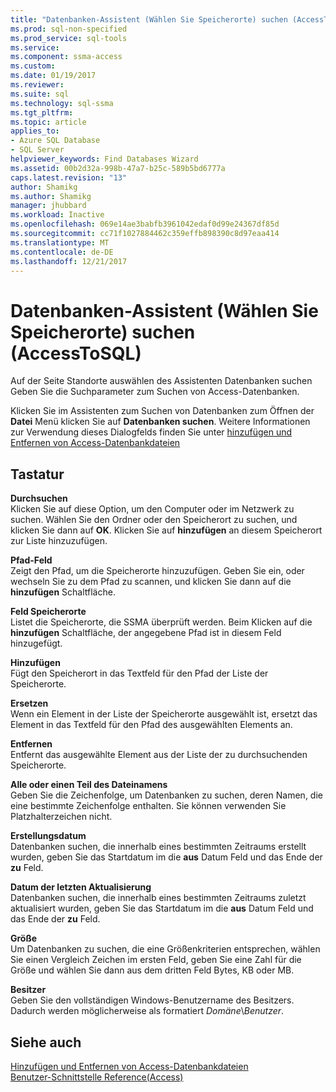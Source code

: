 ```yaml
---
title: "Datenbanken-Assistent (Wählen Sie Speicherorte) suchen (AccessToSQL) | Microsoft Docs"
ms.prod: sql-non-specified
ms.prod_service: sql-tools
ms.service: 
ms.component: ssma-access
ms.custom: 
ms.date: 01/19/2017
ms.reviewer: 
ms.suite: sql
ms.technology: sql-ssma
ms.tgt_pltfrm: 
ms.topic: article
applies_to:
- Azure SQL Database
- SQL Server
helpviewer_keywords: Find Databases Wizard
ms.assetid: 00b2d32a-998b-47a7-b25c-589b5bd6777a
caps.latest.revision: "13"
author: Shamikg
ms.author: Shamikg
manager: jhubbard
ms.workload: Inactive
ms.openlocfilehash: 069e14ae3babfb3961042edaf0d99e24367df85d
ms.sourcegitcommit: cc71f1027884462c359effb898390c8d97eaa414
ms.translationtype: MT
ms.contentlocale: de-DE
ms.lasthandoff: 12/21/2017
---
```

# <a name="find-databases-wizard-select-locations-accesstosql"></a>Datenbanken-Assistent (Wählen Sie Speicherorte) suchen (AccessToSQL)
Auf der Seite Standorte auswählen des Assistenten Datenbanken suchen Geben Sie die Suchparameter zum Suchen von Access-Datenbanken.  
  
Klicken Sie im Assistenten zum Suchen von Datenbanken zum Öffnen der **Datei** Menü klicken Sie auf **Datenbanken suchen**. Weitere Informationen zur Verwendung dieses Dialogfelds finden Sie unter [hinzufügen und Entfernen von Access-Datenbankdateien](http://msdn.microsoft.com/en-us/e944c740-4c8a-4bc1-b0ed-be57bc06dced)  
  
## <a name="options"></a>Tastatur  
**Durchsuchen**  
Klicken Sie auf diese Option, um den Computer oder im Netzwerk zu suchen. Wählen Sie den Ordner oder den Speicherort zu suchen, und klicken Sie dann auf **OK**. Klicken Sie auf **hinzufügen** an diesem Speicherort zur Liste hinzuzufügen.  
  
**Pfad-Feld**  
Zeigt den Pfad, um die Speicherorte hinzuzufügen. Geben Sie ein, oder wechseln Sie zu dem Pfad zu scannen, und klicken Sie dann auf die **hinzufügen** Schaltfläche.  
  
**Feld Speicherorte**  
Listet die Speicherorte, die SSMA überprüft werden. Beim Klicken auf die **hinzufügen** Schaltfläche, der angegebene Pfad ist in diesem Feld hinzugefügt.  
  
**Hinzufügen**  
Fügt den Speicherort in das Textfeld für den Pfad der Liste der Speicherorte.  
  
**Ersetzen**  
Wenn ein Element in der Liste der Speicherorte ausgewählt ist, ersetzt das Element in das Textfeld für den Pfad des ausgewählten Elements an.  
  
**Entfernen**  
Entfernt das ausgewählte Element aus der Liste der zu durchsuchenden Speicherorte.  
  
**Alle oder einen Teil des Dateinamens**  
Geben Sie die Zeichenfolge, um Datenbanken zu suchen, deren Namen, die eine bestimmte Zeichenfolge enthalten. Sie können verwenden Sie Platzhalterzeichen nicht.  
  
**Erstellungsdatum**  
Datenbanken suchen, die innerhalb eines bestimmten Zeitraums erstellt wurden, geben Sie das Startdatum im die **aus** Datum Feld und das Ende der **zu** Feld.  
  
**Datum der letzten Aktualisierung**  
Datenbanken suchen, die innerhalb eines bestimmten Zeitraums zuletzt aktualisiert wurden, geben Sie das Startdatum im die **aus** Datum Feld und das Ende der **zu** Feld.  
  
**Größe**  
Um Datenbanken zu suchen, die eine Größenkriterien entsprechen, wählen Sie einen Vergleich Zeichen im ersten Feld, geben Sie eine Zahl für die Größe und wählen Sie dann aus dem dritten Feld Bytes, KB oder MB.  
  
**Besitzer**  
Geben Sie den vollständigen Windows-Benutzername des Besitzers. Dadurch werden möglicherweise als formatiert *Domäne*\\*Benutzer*.  
  
## <a name="see-also"></a>Siehe auch  
[Hinzufügen und Entfernen von Access-Datenbankdateien](http://msdn.microsoft.com/en-us/e944c740-4c8a-4bc1-b0ed-be57bc06dced)  
[Benutzer-Schnittstelle Reference(Access)](http://msdn.microsoft.com/en-us/af24c303-4a41-449b-9c86-d6558a97e839)  
  
